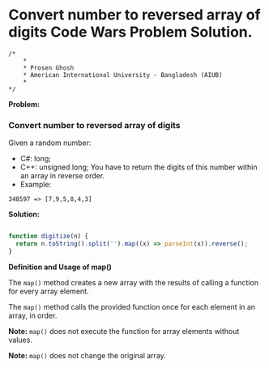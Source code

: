 # Convert number to reversed array of digits Code Wars Problem Solution.

```
/*
    *
    * Prosen Ghosh
    * American International University - Bangladesh (AIUB)
    *
*/
```

**Problem:**

### Convert number to reversed array of digits

Given a random number:

- C#: long;
- C++: unsigned long;
You have to return the digits of this number within an array in reverse order.
- Example:

`348597 => [7,9,5,8,4,3]`

**Solution:**

```javascript

function digitize(n) {
  return n.toString().split('').map((x) => parseInt(x)).reverse();
}


```

**Definition and Usage of map()**

The `map()` method creates a new array with the results of calling a function for every array element.

The `map()` method calls the provided function once for each element in an array, in order.

**Note:** `map()` does not execute the function for array elements without values.

**Note:** `map()` does not change the original array.
